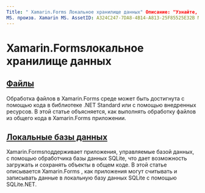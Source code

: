 ```yaml
---
Title: " Xamarin.Forms Локальное хранилище данных" Описание: "Узнайте, как выполнять обработку файлов из общего Xamarin.Forms кода и как считывать и записывать данные в локальную базу данных SQLite с помощью SQLite.NET".
MS. произв. Xamarin MS. AssetID: A324C247-7DA8-4B14-A813-25F85525E32B MS. Technology: Xamarin-Forms author: давидбритч MS. author: дабритч МС. Дата: 06/27/2019 No-Loc: [ Xamarin.Forms , Xamarin.Essentials ]
---
```


# <a name="xamarinforms-local-data-storage"></a>Xamarin.Formsлокальное хранилище данных

## <a name="files"></a>[Файлы](files.md)

Обработка файлов в Xamarin.Forms среде может быть достигнута с помощью кода в библиотеке .NET Standard или с помощью внедренных ресурсов. В этой статье объясняется, как выполнять обработку файлов из общего кода в Xamarin.Forms приложении.

## <a name="local-databases"></a>[Локальные базы данных](databases.md)

Xamarin.Formsподдерживает приложения, управляемые базой данных, с помощью обработчика базы данных SQLite, что дает возможность загружать и сохранять объекты в общем коде. В этой статье описывается Xamarin.Forms , как приложения могут считывать и записывать данные в локальную базу данных SQLite с помощью SQLite.NET.
